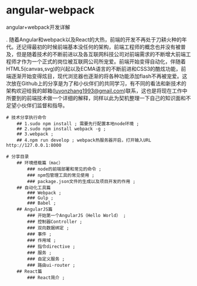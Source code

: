 # angular-webpack
angular+webpack开发详解

.    随着Angular和webpack以及React的大热，前端的开发不再处于刀耕火种的年代。还记得最初的时候前端基本没任何的架构，前端工程师的概念也并没有被普及，但是随着技术的不断前进以及各互联网科技公司对前端需求的不断增大前端工程师才作为一个正式的岗位被互联网公司所宠爱。前端开始变得自动化，伴随着HTML5(canvas,svg)的兴起以及ECMA语言的不断前进和CSS3的酷炫功能，前端逐渐开始变得炫目，现代浏览器也逐渐的将各种功能添加flash不再被宠爱。这次放在Github上的分享是为了和小伙伴们的共同学习，有不同的看法和新技术的架构欢迎给我的邮箱(luyonzhang1993@gmail.com)联系，这也是将现在工作中所要到的前端技术做一个详细的解释，同样以此为契机整理一下自己的知识面和不足望小伙伴们监督和指导。  <br />

    # 技术分享执行命令
        ## 1.sudo npm install ; 需要先行配置本地node环境 ;
        ## 2.sudo npm install webpack -g ;
        ## 3.webpack ;
        ## 4.npm run develop ; webpack热服务器开启，打开输入URL  http://127.0.0.1:8000

    # 分享目录
        ## 环境搭载篇（mac）
            ### node的前端部署和常见的命令 ;
            ### npm包管理工具的常见使用 ;
            ### package.json文件的生成以及项目开发的作用 ;
        ## 自动化工具篇
            ### Webpack ;
            ### Gulp ;
            ### Babel ;
        ## AngularJS篇
            ### 开始第一个AngularJS（Hello World） ;
            ### 控制器Controller ;
            ### 双向数据绑定 ;
            ### 事件 ;
            ### 作用域 ;
            ### 指令directive ;
            ### 服务 ;
            ### 自定义服务 ;  
            ### 路由ui-router ;
        ## React篇
            ### React简介 ;
